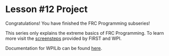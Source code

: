 # Lesson #12 Project

Congratulations! You have finished the FRC Programming subseries!

This series only explains the extreme basics of FRC Programming. To learn more visit the [screensteps](https://wpilib.screenstepslive.com/s/currentCS/m/java) provided by FIRST and WPI.

Documentation for WPILib can be found [here](https://first.wpi.edu/FRC/roborio/release/docs/java/).